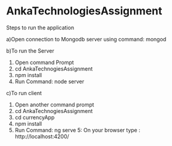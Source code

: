 # AnkaTechnologiesAssignment
  
Steps to run the application

a)Open connection to Mongodb server using command: mongod

b)To run the Server
1. Open command Prompt
2. cd AnkaTechnogiesAssignment
3. npm install
4. Run Command: node server


c)To run client
1. Open another command prompt
2. cd AnkaTechnogiesAssignment
3. cd currencyApp
4. npm install
5. Run Command: ng serve
5: On your browser type : http://localhost:4200/
